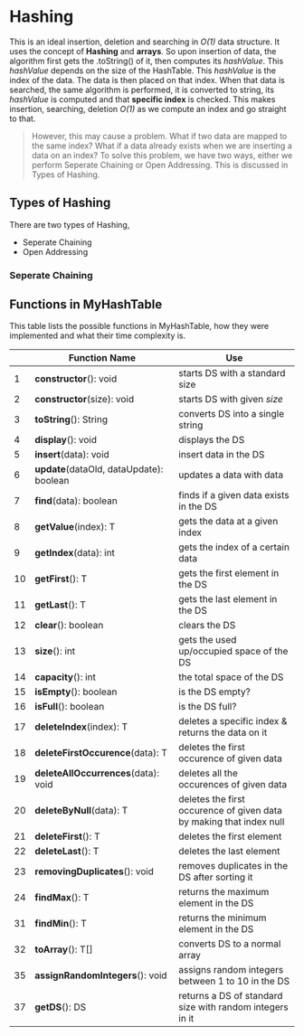 # Hashing
This is an ideal insertion, deletion and searching in _O(1)_ data structure. It uses the concept of **Hashing** and **arrays**. So upon insertion of data, the algorithm first gets the .toString() of it, then computes its _hashValue_. This _hashValue_ depends on the size of the HashTable. This _hashValue_ is the index of the data. The data is then placed on that index. When that data is searched, the same algorithm is performed, it is converted to string, its _hashValue_ is computed and that **specific index** is checked. This makes insertion, searching, deletion _O(1)_ as we compute an index and go straight to that. 
> However, this may cause a problem. What if two data are mapped to the same index? What if a data already exists when we are inserting a data on an index? To solve this problem, we have two ways, either we perform Seperate Chaining or Open Addressing. This is discussed in Types of Hashing. 

## Types of Hashing
There are two types of Hashing,
* Seperate Chaining
* Open Addressing

### Seperate Chaining


## Functions in MyHashTable
This table lists the possible functions in MyHashTable, how they were implemented and what their time complexity is. 

|    | Function Name | Use | 
| -- | ------------- | --- |
| 1  | **constructor**(): void | starts DS with a standard size |
| 2  | **constructor**(size): void | starts DS with given *size* |
| 3  | **toString**(): String | converts DS into a single string |
| 4  | **display**(): void | displays the DS | 
| 5  | **insert**(data): void | insert data in the DS |
| 6  | **update**(dataOld, dataUpdate): boolean | updates a data with data |
| 7  | **find**(data): boolean | finds if a given data exists in the DS |
| 8  | **getValue**(index): T | gets the data at a given index |
| 9  | **getIndex**(data): int | gets the index of a certain data |
| 10 | **getFirst**(): T | gets the first element in the DS |
| 11 | **getLast**(): T | gets the last element in the DS |
| 12 | **clear**(): boolean | clears the DS |
| 13 | **size**(): int | gets the used up/occupied space of the DS |
| 14 | **capacity**(): int | the total space of the DS |
| 15 | **isEmpty**(): boolean | is the DS empty? |
| 16 | **isFull**(): boolean | is the DS full? |
| 17 | **deleteIndex**(index): T | deletes a specific index & returns the data on it |
| 18 | **deleteFirstOccurence**(data): T | deletes the first occurence of given data |
| 19 | **deleteAllOccurrences**(data): void | deletes all the occurences of given data |
| 20 | **deleteByNull**(data): T | deletes the first occurence of given data by making that index null |
| 21 | **deleteFirst**(): T | deletes the first element |
| 22 | **deleteLast**(): T | deletes the last element |
| 23 | **removingDuplicates**(): void | removes duplicates in the DS after sorting it |
| 24 | **findMax**(): T | returns the maximum element in the DS |
| 31 | **findMin**(): T | returns the minimum element in the DS |
| 32 | **toArray**(): T[] | converts DS to a normal array |
| 35 | **assignRandomIntegers**(): void | assigns random integers between 1 to 10 in the DS |
| 37 | **getDS**(): DS | returns a DS of standard size with random integers in it |